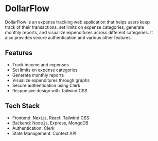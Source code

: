 # DollarFlow

DollarFlow is an expense tracking web application that helps users keep track of their transactions, set limits on expense categories, generate monthly reports, and visualize expenditures across different categories. It also provides secure authentication and various other features.

## Features

- Track income and expenses
- Set limits on expense categories
- Generate monthly reports
- Visualize expenditures through graphs
- Secure authentication using Clerk
- Responsive design with Tailwind CSS

## Tech Stack

- Frontend: Next.js, React, Tailwind CSS
- Backend: Node.js, Express, MongoDB
- Authentication: Clerk
- State Management: Context API
